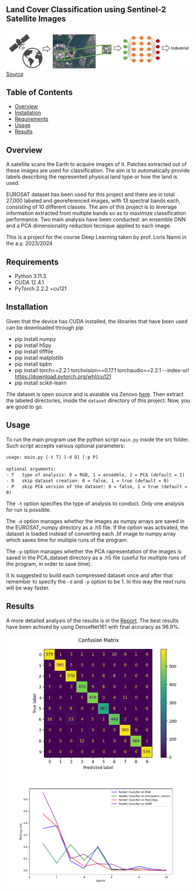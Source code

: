 ## Land Cover Classification using Sentinel-2 Satellite Images

![Overview Image](data/reference_images/general%20aim.jpg)<br>
[Source](https://arxiv.org/pdf/1709.00029.pdf)

## Table of Contents
- [Overview](#overview)
- [Installation](#installation)
- [Requirements](#requirements)
- [Usage](#usage)
- [Results](#results)


## Overview
A satellite scans the Earth to acquire images of it. Patches extracted out of these images are used for classification.
The aim is to automatically provide labels describing the represented physical land type or how the land is used.

EUROSAT dataset has been used for this project and there are in total 27,000 labeled 
and georeferenced images, with 13 spectral bands each, consisting of 10 different classes.
The aim of this project is to leverage information extracted from multiple
bands so as to maximize classification performance. 
Two main analysis have been conducted: an ensemble DNN and a PCA dimensionality reduction tecnique applied to each image.

This is a project for the course Deep Learning taken by prof. Loris Nanni in the a.y. 2023/2024

## Requirements 
- Python 3.11.3
- CUDA 12.4.1
- PyTorch 2.2.2 +cu121

## Installation 
Given that the device has CUDA installed, the libraries that have been used
can be downloaded through pip
- pip install numpy
- pip install h5py
- pip install tifffile
- pip install matplotlib
- pip install tqdm
- pip install torch==2.2.1 torchvision==0.17.1 torchaudio==2.2.1 --index-url https://download.pytorch.org/whl/cu121
- pip install scikit-learn

The dataset is open source and is avaiable via Zenovo [here](https://zenodo.org/records/7711810/files/EuroSAT_MS.zip?download=1).
Then extract the labeled directories, inside the `dataset` directory of this project. Now, you are good to go.

## Usage
To run the main program use the python script `main.py` inside the src folder. Such script accepts various optional parameters: 

```
usage: main.py [-t T] [-d D] [-p P]

optional arguments:
- T   type of analysis: 0 = RGB, 1 = ensemble, 2 = PCA (default = 1)
- D   skip dataset creation: 0 = false, 1 = true (default = 0)
- P   skip PCA version of the dataset: 0 = false, 1 = true (default = 0)
```

The `-t` option specifies the type of analysis to conduct. Only one analysis for run is possible. 

The `-d` option manages whether the images as numpy arrays are saved in the EUROSAT_numpy directory as a .h5 file. 
If the option was activated, the dataset is loaded instead of converting each .tif image to numpy array which saves time for multiple runs of the program.

The `-p` option manages whether the PCA rapresentation of the images is saved in the PCA_dataset directory as a .h5 file (useful for multiple runs of the program, in order to save time).

It is suggested to build each compressed dataset once and after that remember to specify the `-d` and `-p` option to be 1. In this way the next runs will be way faster.

## Results
A more detailed analysis of the results is in the [Report](Report.pdf).
The best results have been achived by using DenseNet161 with final accuracy as 96.9%.

![confusion matrix](data/reference_images/densenet161_ENSEMBLE.png)
![trainloss](data/reference_images/PLOT_densenet161_ENSEMBLE.png)